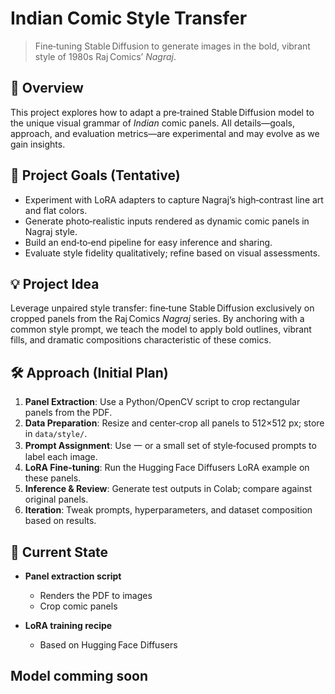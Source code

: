 # Indian Comic Style Transfer

> Fine‑tuning Stable Diffusion to generate images in the bold, vibrant style of 1980s Raj Comics’ *Nagraj*.

## 📖 Overview

This project explores how to adapt a pre‑trained Stable Diffusion model to the unique visual grammar of *Indian* comic panels. All details—goals, approach, and evaluation metrics—are experimental and may evolve as we gain insights.

## 🎯 Project Goals (Tentative)

* Experiment with LoRA adapters to capture Nagraj’s high‑contrast line art and flat colors.
* Generate photo‑realistic inputs rendered as dynamic comic panels in Nagraj style.
* Build an end‑to‑end pipeline for easy inference and sharing.
* Evaluate style fidelity qualitatively; refine based on visual assessments.

## 💡 Project Idea

Leverage unpaired style transfer: fine‑tune Stable Diffusion exclusively on cropped panels from the Raj Comics *Nagraj* series. By anchoring with a common style prompt, we teach the model to apply bold outlines, vibrant fills, and dramatic compositions characteristic of these comics.

## 🛠 Approach (Initial Plan)

1. **Panel Extraction**: Use a Python/OpenCV script to crop rectangular panels from the PDF.
2. **Data Preparation**: Resize and center‑crop all panels to 512×512 px; store in `data/style/`.
3. **Prompt Assignment**: Use 一 or a small set of style‑focused prompts to label each image.
4. **LoRA Fine‑tuning**: Run the Hugging Face Diffusers LoRA example on these panels.
5. **Inference & Review**: Generate test outputs in Colab; compare against original panels.
6. **Iteration**: Tweak prompts, hyperparameters, and dataset composition based on results.

## 🚧 Current State

* **Panel extraction script**

  * Renders the PDF to images
  * Crop comic panels
* **LoRA training recipe** 
  * Based on Hugging Face Diffusers


## Model comming soon
